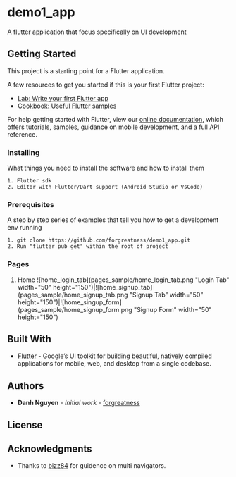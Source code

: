 # demo1_app

A flutter application that focus specifically on UI development

## Getting Started

This project is a starting point for a Flutter application.

A few resources to get you started if this is your first Flutter project:

- [Lab: Write your first Flutter app](https://flutter.dev/docs/get-started/codelab)
- [Cookbook: Useful Flutter samples](https://flutter.dev/docs/cookbook)

For help getting started with Flutter, view our
[online documentation](https://flutter.dev/docs), which offers tutorials,
samples, guidance on mobile development, and a full API reference.

### Installing

What things you need to install the software and how to install them

```
1. Flutter sdk
2. Editor with Flutter/Dart support (Android Studio or VsCode)
```

### Prerequisites

A step by step series of examples that tell you how to get a development env running

```
1. git clone https://github.com/forgreatness/demo1_app.git
2. Run "flutter pub get" within the root of project
```

### Pages
1. Home
![home_login_tab](pages_sample/home_login_tab.png "Login Tab" width="50" height="150")|![home_signup_tab](pages_sample/home_signup_tab.png "Signup Tab" width="50" height="150")|![home_singup_form](pages_sample/home_signup_form.png "Signup Form" width="50" height="150")

## Built With

* [Flutter](https://flutter.dev/) - Google’s UI toolkit for building beautiful, natively compiled applications for mobile, web, and desktop from a single codebase.

## Authors

* **Danh Nguyen** - *Initial work* - [forgreatness](https://github.com/forgreatness)

## License

## Acknowledgments

* Thanks to [bizz84](https://github.com/bizz84/nested-navigation-demo-flutter?source=post_page-----90eb6caa6dbf----------------------) for guidence on multi navigators. 